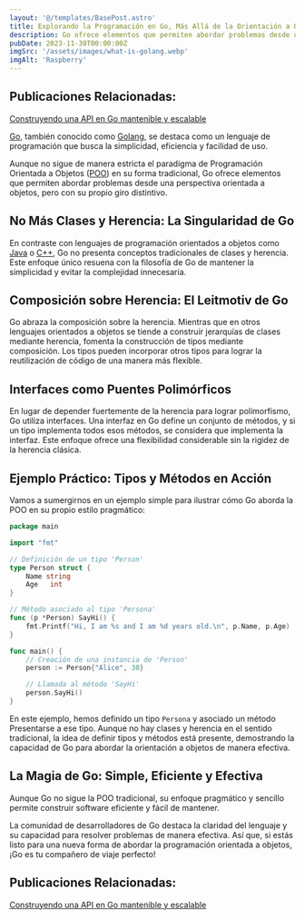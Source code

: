 ```yaml
---
layout: '@/templates/BasePost.astro'
title: Explorando la Programación en Go, Más Allá de la Orientación a Objetos
description: Go ofrece elementos que permiten abordar problemas desde una perspectiva orientada a objetos
pubDate: 2023-11-30T00:00:00Z
imgSrc: '/assets/images/what-is-golang.webp'
imgAlt: 'Raspberry'
---
```

## Publicaciones Relacionadas:
[Construyendo una API en Go mantenible y escalable](/posts/crea-una-api-en-go-mantenible-y-escalable/)

[Go](https://go.dev/), también conocido como [Golang](https://go.dev/), se destaca como un lenguaje de programación que busca la simplicidad, eficiencia y facilidad de uso.

Aunque no sigue de manera estricta el paradigma de Programación Orientada a Objetos ([POO](https://es.wikipedia.org/wiki/Programaci%C3%B3n_orientada_a_objetos#:~:text=La%20programaci%C3%B3n%20orientada%20a%20objetos,c%C3%B3digo%20en%20forma%20de%20m%C3%A9todos.)) en su forma tradicional, Go ofrece elementos que permiten abordar problemas desde una perspectiva orientada a objetos, pero con su propio giro distintivo.

## No Más Clases y Herencia: La Singularidad de Go
En contraste con lenguajes de programación orientados a objetos como [Java](https://www.java.com/es/) o [C++](https://es.wikipedia.org/wiki/C%2B%2B), Go no presenta conceptos tradicionales de clases y herencia. Este enfoque único resuena con la filosofía de Go de mantener la simplicidad y evitar la complejidad innecesaria.

## Composición sobre Herencia: El Leitmotiv de Go
Go abraza la composición sobre la herencia. Mientras que en otros lenguajes orientados a objetos se tiende a construir jerarquías de clases mediante herencia, fomenta la construcción de tipos mediante composición. Los tipos pueden incorporar otros tipos para lograr la reutilización de código de una manera más flexible.

## Interfaces como Puentes Polimórficos
En lugar de depender fuertemente de la herencia para lograr polimorfismo, Go utiliza interfaces. Una interfaz en Go define un conjunto de métodos, y si un tipo implementa todos esos métodos, se considera que implementa la interfaz. Este enfoque ofrece una flexibilidad considerable sin la rigidez de la herencia clásica.

## Ejemplo Práctico: Tipos y Métodos en Acción
Vamos a sumergirnos en un ejemplo simple para ilustrar cómo Go aborda la POO en su propio estilo pragmático:

```go
package main

import "fmt"

// Definición de un tipo 'Person'
type Person struct {
    Name string
    Age   int
}

// Método asociado al tipo 'Persona'
func (p *Person) SayHi() {
    fmt.Printf("Hi, I am %s and I am %d years old.\n", p.Name, p.Age)
}

func main() {
    // Creación de una instancia de 'Person'
    person := Person{"Alice", 30}

    // Llamada al método 'SayHi'
    person.SayHi()
}
```

En este ejemplo, hemos definido un tipo `Persona` y asociado un método Presentarse a ese tipo. Aunque no hay clases y herencia en el sentido tradicional, la idea de definir tipos y métodos está presente, demostrando la capacidad de Go para abordar la orientación a objetos de manera efectiva.

## La Magia de Go: Simple, Eficiente y Efectiva
Aunque Go no sigue la POO tradicional, su enfoque pragmático y sencillo permite construir software eficiente y fácil de mantener.

La comunidad de desarrolladores de Go destaca la claridad del lenguaje y su capacidad para resolver problemas de manera efectiva. Así que, si estás listo para una nueva forma de abordar la programación orientada a objetos, ¡Go es tu compañero de viaje perfecto!

## Publicaciones Relacionadas:
[Construyendo una API en Go mantenible y escalable](/posts/crea-una-api-en-go-mantenible-y-escalable/)
